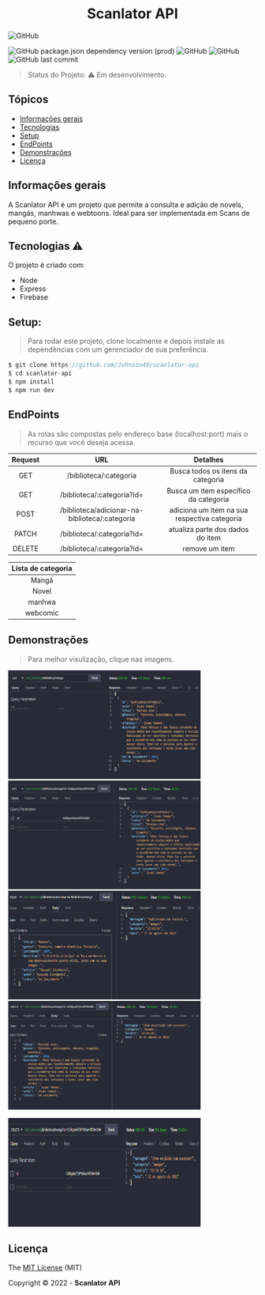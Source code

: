 <h1 align="center"> Scanlator API </h1> </center>


![GitHub](http://img.shields.io/static/v1?label=STATUS&message=EM%20DESENVOLVIMENTO&color=yellow&style=for-the-badge)

![GitHub package.json dependency version (prod)](https://img.shields.io/github/package-json/dependency-version/Johnson49/scanlator-api/express)
![GitHub](https://img.shields.io/github/license/Johnson49/scanlator-api)
![GitHub](http://img.shields.io/static/v1?label=node&message=16.15.0&color=green&style=for-the-badge&logo=javascript)
![GitHub last commit](https://img.shields.io/github/last-commit/Johnson49/scanlator-api)

> Status do Projeto:  :warning: Em desenvolvimento.

## Tópicos 

* [Informações gerais](#informações-gerais)
* [Tecnologias](#tecnologias)
* [Setup](#setup)
* [EndPoints](#endpoints)
* [Demonstrações](#demonstrações)
* [Licença](#licença)

## Informações gerais
A Scanlator API é um projeto que permite a consulta e adição de novels, mangás, manhwas e webtoons. Ideal para ser implementada em Scans de pequeno porte.


## Tecnologias :warning:
O projeto é criado com:

* Node
* Express
* Firebase


## Setup: 
> Para rodar este projeto, clone localmente e depois instale as dependências com um gerenciador de sua preferência.

```javascript
$ git clone https://github.com/Johnson49/scanlator-api
$ cd scanlator-api
$ npm install 
$ npm run dev
```  

## EndPoints

> As rotas são compostas pelo endereço base (localhost:port) mais o recurso que você deseja acessa.

|Request|URL| Detalhes|
|:-------:|:-----:|:------:|
|GET | /biblioteca/:categoria | Busca todos os itens da categoria|
|GET |  /biblioteca/:categoria?id= | Busca um item específico da categoria|
|POST | /biblioteca/adicionar-na-biblioteca/:categoria | adiciona um item na sua respectiva categoria |
| PATCH | /biblioteca/:categoria?id= | atualiza parte dos dados do item |
| DELETE | /biblioteca/:categoria?id= | remove um item |


|Lista de categoria|
|:-------:|
| Mangá|
|Novel|
|manhwa|
|webcomic|

## Demonstrações
> Para melhor visulização, clique nas imagens.

<p>
 <img width="390" height="220" src="https://github.com/Johnson49/scanlator-api/blob/main/src/assets/get.png"> 
 <img width="390" height="220" src="https://github.com/Johnson49/scanlator-api/blob/main/src/assets/getID.png"> 
 <img width="390" height="220" src="https://github.com/Johnson49/scanlator-api/blob/main/src/assets/post.png"> 
 <img width="390" height="220" src="https://github.com/Johnson49/scanlator-api/blob/main/src/assets/patch.png"> 
</p>
<p>
 <img width="390" height="220" src="https://github.com/Johnson49/scanlator-api/blob/main/src/assets/delete.png"> 
<p>



## Licença

The [MIT License]() (MIT)

Copyright :copyright: 2022 - **Scanlator API**
